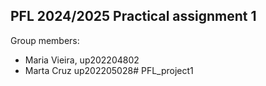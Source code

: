 ## PFL 2024/2025 Practical assignment 1

Group members:
- Maria Vieira, up202204802
- Marta Cruz up202205028# PFL_project1

